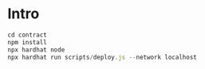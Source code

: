 # Intro

```javascript
cd contract
npm install
npx hardhat node
npx hardhat run scripts/deploy.js --network localhost
```